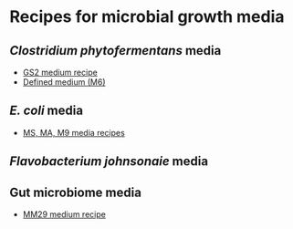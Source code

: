 # Recipes for microbial growth media

## *Clostridium phytofermentans* media

-   [GS2 medium recipe](https://github.com/actolonen/Analysis_Lab/blob/main/Growth/Media_Recipes/GS2.md)
-   [Defined medium (M6)](https://github.com/actolonen/Analysis_Lab/blob/main/Growth/Media_Recipes/definedMedia_Cphytofermentans.pdf)

## *E. coli* media

-   [MS, MA, M9 media recipes](https://github.com/actolonen/Analysis_Lab/blob/main/Growth/Media_Recipes/2024.02_mediaRecipes_MS-MA-M9.pdf)

## *Flavobacterium johnsonaie* media

## Gut microbiome media

-   [MM29 medium recipe](https://github.com/actolonen/Analysis_Lab/blob/main/Growth/Media_Recipes/2024.02_recipe_MM29.pdf)
